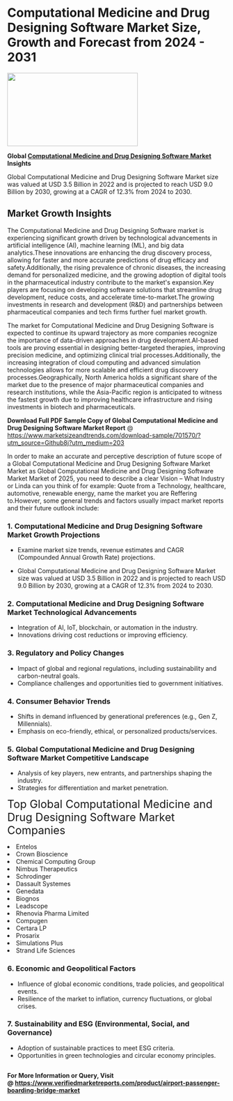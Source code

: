 <H1>Computational Medicine and Drug Designing Software Market Size, Growth and Forecast from 2024 - 2031</H1><img class="aligncenter size-medium wp-image-584254" src="https://thirdeyenews.in/wp-content/uploads/2024/09/Global-Market-Research-300x168.jpeg" alt="" width="300" height="168" /><p><strong>Global&nbsp;<a href="https://www.marketsizeandtrends.com/download-sample/701570/?utm_source=Github8j?utm_medium=203">Computational Medicine and Drug Designing Software Market</a> Insights</strong></p><p>Global Computational Medicine and Drug Designing Software Market size was valued at USD 3.5 Billion in 2022 and is projected to reach USD 9.0 Billion by 2030, growing at a CAGR of 12.3% from 2024 to 2030.</p><p><h2>Market Growth Insights</h2> <p>The Computational Medicine and Drug Designing Software market is experiencing significant growth driven by technological advancements in artificial intelligence (AI), machine learning (ML), and big data analytics.These innovations are enhancing the drug discovery process, allowing for faster and more accurate predictions of drug efficacy and safety.Additionally, the rising prevalence of chronic diseases, the increasing demand for personalized medicine, and the growing adoption of digital tools in the pharmaceutical industry contribute to the market's expansion.Key players are focusing on developing software solutions that streamline drug development, reduce costs, and accelerate time-to-market.The growing investments in research and development (R&D) and partnerships between pharmaceutical companies and tech firms further fuel market growth.</p> <p>The market for Computational Medicine and Drug Designing Software is expected to continue its upward trajectory as more companies recognize the importance of data-driven approaches in drug development.AI-based tools are proving essential in designing better-targeted therapies, improving precision medicine, and optimizing clinical trial processes.Additionally, the increasing integration of cloud computing and advanced simulation technologies allows for more scalable and efficient drug discovery processes.Geographically, North America holds a significant share of the market due to the presence of major pharmaceutical companies and research institutions, while the Asia-Pacific region is anticipated to witness the fastest growth due to improving healthcare infrastructure and rising investments in biotech and pharmaceuticals.</p> <p><span class=""><strong>Download Full PDF Sample Copy of Global Computational Medicine and Drug Designing Software Market Report</strong> @ <a href="https://www.marketsizeandtrends.com/download-sample/701570/?utm_source=Github8j?utm_medium=203" target="_blank">https://www.marketsizeandtrends.com/download-sample/701570/?utm_source=Github8j?utm_medium=203</a></span></p><p>In order to make an accurate and perceptive description of future scope of a Global&nbsp;Computational Medicine and Drug Designing Software Market Market as Global&nbsp;Computational Medicine and Drug Designing Software Market Market of 2025, you need to describe a clear Vision &ndash; What Industry or Linda can you think of for example: Quote from a Technology, healthcare, automotive, renewable energy, name the market you are Reffering to.However, some general trends and factors usually impact market reports and their future outlook include:</p><h3>1.&nbsp;<strong>Computational Medicine and Drug Designing Software Market Growth Projections</strong></h3><ul><li>Examine market size trends, revenue estimates and CAGR (Compounded Annual Growth Rate) projections.</li><li><p>Global Computational Medicine and Drug Designing Software Market size was valued at USD 3.5 Billion in 2022 and is projected to reach USD 9.0 Billion by 2030, growing at a CAGR of 12.3% from 2024 to 2030.</p></li></ul><h3>2.&nbsp;<strong>Computational Medicine and Drug Designing Software Market Technological Advancements</strong></h3><ul><li>Integration of AI, IoT, blockchain, or automation in the industry.</li><li>Innovations driving cost reductions or improving efficiency.</li></ul><h3>3.&nbsp;<strong>Regulatory and Policy Changes</strong></h3><ul><li>Impact of global and regional regulations, including sustainability and carbon-neutral goals.</li><li>Compliance challenges and opportunities tied to government initiatives.</li></ul><h3>4.&nbsp;<strong>Consumer Behavior Trends</strong></h3><ul><li>Shifts in demand influenced by generational preferences (e.g., Gen Z, Millennials).</li><li>Emphasis on eco-friendly, ethical, or personalized products/services.</li></ul><h3>5.&nbsp;<strong>Global Computational Medicine and Drug Designing Software Market Competitive Landscape</strong></h3><ul><li>Analysis of key players, new entrants, and partnerships shaping the industry.</li><li>Strategies for differentiation and market penetration.</li></ul><p data-pm-slice="1 1 []"><span style="color: inherit; font-family: inherit; font-size: 25px;">Top Global Computational Medicine and Drug Designing Software Market Companies</span></p><div class="" data-test-id=""><p><li>Entelos</li><li> Crown Bioscience</li><li> Chemical Computing Group</li><li> Nimbus Therapeutics</li><li> Schrodinger</li><li> Dassault Systemes</li><li> Genedata</li><li> Biognos</li><li> Leadscope</li><li> Rhenovia Pharma Limited</li><li> Compugen</li><li> Certara LP</li><li> Prosarix</li><li> Simulations Plus</li><li> Strand Life Sciences</li></p></div><h3>6.&nbsp;<strong>Economic and Geopolitical Factors</strong></h3><ul><li>Influence of global economic conditions, trade policies, and geopolitical events.</li><li>Resilience of the market to inflation, currency fluctuations, or global crises.</li></ul><h3>7.&nbsp;<strong>Sustainability and ESG (Environmental, Social, and Governance)</strong></h3><ul><li>Adoption of sustainable practices to meet ESG criteria.</li><li>Opportunities in green technologies and circular economy principles.</li></ul><h2><strong style="font-size: 14px;">For More Information or Query, Visit @&nbsp;</strong><a style="background-color: #ffffff; font-size: 14px;" href="https://www.marketsizeandtrends.com/report/computational-medicine-and-drug-designing-software-market/" target="_blank">https://www.verifiedmarketreports.com/product/airport-passenger-boarding-bridge-market</a></h2>